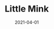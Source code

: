 ---
description: "Pattern%3A%20Little%20%7C%20Color%3A%20Mink%20%7C%20Width%3A%2054%u201D%20%7C%20Content%3A%20100%25%20Polyester%20%7C%20Abrasion%3A%2050%2C000%20Double%20Rubs%20-%20Wyzenbeek%20Method%20%7C%20Repeat%3A%20n/a%20%7C%20Finish%3A%20INCASE%20by%20CRYPTON%20%7C%20Flammability%3A%20NFPA%20260%2C%20UFAC%20Class%201%2C%20CAL%20117%20%7C%20Applications%3A%20Contract%20/%20Hospitality%2C%20Residential%20%7C%20"
tags: 
  - "Lark Fontaine"
  - "Little"
  - "Textiles"
image_primary: "img/Mink_f43e41ea-ae37-4b03-86da-59dab9469b82_large.jpg"
href: "https://www.larkfontaine.com/collections/textiles/products/little-mink"
designer: "Lark Fontaine"
title: "Little Mink"
category: "Textiles"
subtitle: ""
manufacturer: "Lark Fontaine"
slug: "/manufacturers/lark-fontaine/textiles/lark-fontaine-little-mink"
date: "2021-04-01"
---